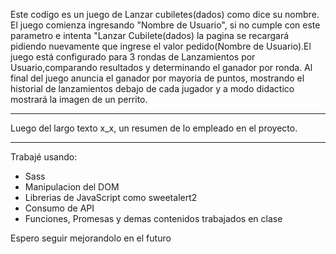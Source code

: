 Este codigo es un juego de Lanzar cubiletes(dados) como dice su nombre. El juego comienza 
ingresando "Nombre de Usuario", si no cumple con este parametro e intenta "Lanzar Cubilete(dados)
la pagina se recargará pidiendo nuevamente que ingrese el valor pedido(Nombre de Usuario).El juego está
configurado para 3 rondas de Lanzamientos por Usuario,comparando resultados y determinando el ganador por ronda.
Al final del juego anuncia el ganador por mayoria de puntos, mostrando el historial de lanzamientos debajo de cada
jugador y a modo didactico mostrará la imagen de un perrito.

________________________________________________________________________
Luego del largo texto  x_x, un resumen de lo empleado en el proyecto.
________________________________________________________________________

 Trabajé usando:
* Sass
* Manipulacion del DOM
* Librerias de JavaScript como sweetalert2
* Consumo de API
* Funciones, Promesas y demas contenidos trabajados en clase

Espero seguir mejorandolo en el futuro
